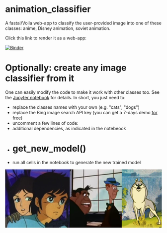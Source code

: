 # animation_classifier
A fastai/Voila web-app to classify the user-provided image into one of these classes: anime, Disney animation, soviet animation. 

Click this link to render it as a web-app:

[![Binder](https://mybinder.org/badge_logo.svg)](https://mybinder.org/v2/gh/RomanPlusPlus/animation_classifier.git/main?urlpath=%2Fvoila%2Frender%2Fanimation_classifier.ipynb)

# Optionally: create any image classifier from it
One can easily modify the code to make it work with other classes too. See the [Jupyter notebook](animation_classifier.ipynb) for details. In short, you just need to:
- replace the classes names with your own (e.g. "cats", "dogs")
- replace the Bing image search API key (you can get a 7-days demo [for free](https://forums.fast.ai/t/getting-the-bing-image-search-key/67417))
- uncomment a few lines of code:
 - additional dependencies, as indicated in the notebeook
 - # get_new_model()
- run all cells in the notebook to generate the new trained model

![Alt text](illustration_small.jpg?raw=true "Title")
